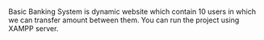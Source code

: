 
Basic Banking System is dynamic website which contain 10 users in which we can transfer amount between them. You can run the project using XAMPP server.
